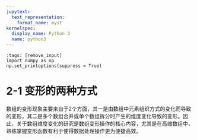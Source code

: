 ```yaml
---
jupytext:
  text_representation:
    format_name: myst
kernelspec:
  display_name: Python 3
  name: python3
---
```


```{code-cell} ipython3
:tags: [remove_input]
import numpy as np
np.set_printoptions(suppress = True)
```

# 2-1 变形的两种方式

数组的变形现象主要来自于2个方面，其一是由数组中元素组织方式的变化而导致的变形，其二是多个数组合并或单个数组拆分时产生的维度变化导致的变形。因此，关于数组维度变化的研究是数组变形操作的核心内容，尤其是在高维数组中，熟练掌握变形函数有利于使得数据处理操作更为便捷高效。